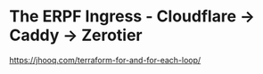 # The ERPF Ingress - Cloudflare -> Caddy -> Zerotier

https://jhooq.com/terraform-for-and-for-each-loop/